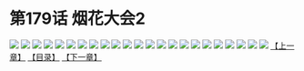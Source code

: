 # 第179话 烟花大会2
![](https://s1.baozimh.com/scomic/sanyanxiaotianlu-samanhua/0/178-le58/1.jpg)
![](https://s1.baozimh.com/scomic/sanyanxiaotianlu-samanhua/0/178-le58/2.jpg)
![](https://s1.baozimh.com/scomic/sanyanxiaotianlu-samanhua/0/178-le58/3.jpg)
![](https://s1.baozimh.com/scomic/sanyanxiaotianlu-samanhua/0/178-le58/4.jpg)
![](https://s1.baozimh.com/scomic/sanyanxiaotianlu-samanhua/0/178-le58/5.jpg)
![](https://s1.baozimh.com/scomic/sanyanxiaotianlu-samanhua/0/178-le58/6.jpg)
![](https://s1.baozimh.com/scomic/sanyanxiaotianlu-samanhua/0/178-le58/7.jpg)
![](https://s1.baozimh.com/scomic/sanyanxiaotianlu-samanhua/0/178-le58/8.jpg)
![](https://s1.baozimh.com/scomic/sanyanxiaotianlu-samanhua/0/178-le58/9.jpg)
![](https://s1.baozimh.com/scomic/sanyanxiaotianlu-samanhua/0/178-le58/10.jpg)
![](https://s1.baozimh.com/scomic/sanyanxiaotianlu-samanhua/0/178-le58/11.jpg)
![](https://s1.baozimh.com/scomic/sanyanxiaotianlu-samanhua/0/178-le58/12.jpg)
![](https://s1.baozimh.com/scomic/sanyanxiaotianlu-samanhua/0/178-le58/13.jpg)
![](https://s1.baozimh.com/scomic/sanyanxiaotianlu-samanhua/0/178-le58/14.jpg)
![](https://s1.baozimh.com/scomic/sanyanxiaotianlu-samanhua/0/178-le58/15.jpg)
![](https://s1.baozimh.com/scomic/sanyanxiaotianlu-samanhua/0/178-le58/16.jpg)
![](https://s1.baozimh.com/scomic/sanyanxiaotianlu-samanhua/0/178-le58/17.jpg)
![](https://s1.baozimh.com/scomic/sanyanxiaotianlu-samanhua/0/178-le58/18.jpg)
![](https://s1.baozimh.com/scomic/sanyanxiaotianlu-samanhua/0/178-le58/19.jpg)
![](https://s1.baozimh.com/scomic/sanyanxiaotianlu-samanhua/0/178-le58/20.jpg)
![](https://s1.baozimh.com/scomic/sanyanxiaotianlu-samanhua/0/178-le58/21.jpg)
![](https://s1.baozimh.com/scomic/sanyanxiaotianlu-samanhua/0/178-le58/22.jpg)
![](https://s1.baozimh.com/scomic/sanyanxiaotianlu-samanhua/0/178-le58/23.jpg)
[【上一章】](./178.md)
[【目录】](./README.md)
[【下一章】](./180.md)
